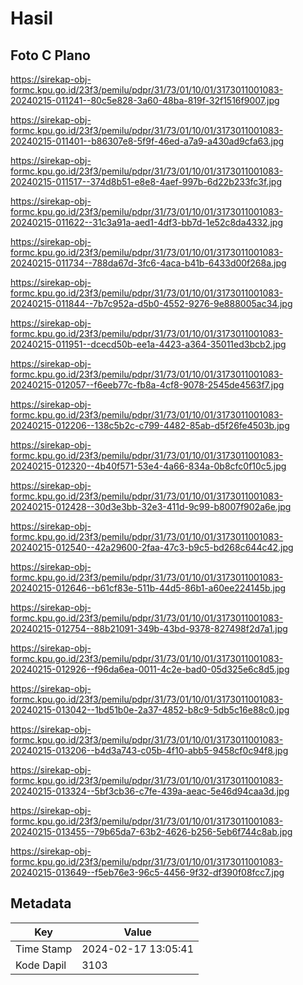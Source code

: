 # Hasil

## Foto C Plano

https://sirekap-obj-formc.kpu.go.id/23f3/pemilu/pdpr/31/73/01/10/01/3173011001083-20240215-011241--80c5e828-3a60-48ba-819f-32f1516f9007.jpg

https://sirekap-obj-formc.kpu.go.id/23f3/pemilu/pdpr/31/73/01/10/01/3173011001083-20240215-011401--b86307e8-5f9f-46ed-a7a9-a430ad9cfa63.jpg

https://sirekap-obj-formc.kpu.go.id/23f3/pemilu/pdpr/31/73/01/10/01/3173011001083-20240215-011517--374d8b51-e8e8-4aef-997b-6d22b233fc3f.jpg

https://sirekap-obj-formc.kpu.go.id/23f3/pemilu/pdpr/31/73/01/10/01/3173011001083-20240215-011622--31c3a91a-aed1-4df3-bb7d-1e52c8da4332.jpg

https://sirekap-obj-formc.kpu.go.id/23f3/pemilu/pdpr/31/73/01/10/01/3173011001083-20240215-011734--788da67d-3fc6-4aca-b41b-6433d00f268a.jpg

https://sirekap-obj-formc.kpu.go.id/23f3/pemilu/pdpr/31/73/01/10/01/3173011001083-20240215-011844--7b7c952a-d5b0-4552-9276-9e888005ac34.jpg

https://sirekap-obj-formc.kpu.go.id/23f3/pemilu/pdpr/31/73/01/10/01/3173011001083-20240215-011951--dcecd50b-ee1a-4423-a364-35011ed3bcb2.jpg

https://sirekap-obj-formc.kpu.go.id/23f3/pemilu/pdpr/31/73/01/10/01/3173011001083-20240215-012057--f6eeb77c-fb8a-4cf8-9078-2545de4563f7.jpg

https://sirekap-obj-formc.kpu.go.id/23f3/pemilu/pdpr/31/73/01/10/01/3173011001083-20240215-012206--138c5b2c-c799-4482-85ab-d5f26fe4503b.jpg

https://sirekap-obj-formc.kpu.go.id/23f3/pemilu/pdpr/31/73/01/10/01/3173011001083-20240215-012320--4b40f571-53e4-4a66-834a-0b8cfc0f10c5.jpg

https://sirekap-obj-formc.kpu.go.id/23f3/pemilu/pdpr/31/73/01/10/01/3173011001083-20240215-012428--30d3e3bb-32e3-411d-9c99-b8007f902a6e.jpg

https://sirekap-obj-formc.kpu.go.id/23f3/pemilu/pdpr/31/73/01/10/01/3173011001083-20240215-012540--42a29600-2faa-47c3-b9c5-bd268c644c42.jpg

https://sirekap-obj-formc.kpu.go.id/23f3/pemilu/pdpr/31/73/01/10/01/3173011001083-20240215-012646--b61cf83e-511b-44d5-86b1-a60ee224145b.jpg

https://sirekap-obj-formc.kpu.go.id/23f3/pemilu/pdpr/31/73/01/10/01/3173011001083-20240215-012754--88b21091-349b-43bd-9378-827498f2d7a1.jpg

https://sirekap-obj-formc.kpu.go.id/23f3/pemilu/pdpr/31/73/01/10/01/3173011001083-20240215-012926--f96da6ea-0011-4c2e-bad0-05d325e6c8d5.jpg

https://sirekap-obj-formc.kpu.go.id/23f3/pemilu/pdpr/31/73/01/10/01/3173011001083-20240215-013042--1bd51b0e-2a37-4852-b8c9-5db5c16e88c0.jpg

https://sirekap-obj-formc.kpu.go.id/23f3/pemilu/pdpr/31/73/01/10/01/3173011001083-20240215-013206--b4d3a743-c05b-4f10-abb5-9458cf0c94f8.jpg

https://sirekap-obj-formc.kpu.go.id/23f3/pemilu/pdpr/31/73/01/10/01/3173011001083-20240215-013324--5bf3cb36-c7fe-439a-aeac-5e46d94caa3d.jpg

https://sirekap-obj-formc.kpu.go.id/23f3/pemilu/pdpr/31/73/01/10/01/3173011001083-20240215-013455--79b65da7-63b2-4626-b256-5eb6f744c8ab.jpg

https://sirekap-obj-formc.kpu.go.id/23f3/pemilu/pdpr/31/73/01/10/01/3173011001083-20240215-013649--f5eb76e3-96c5-4456-9f32-df390f08fcc7.jpg


## Metadata

| Key        | Value               |
| ---------- | ------------------- |
| Time Stamp | 2024-02-17 13:05:41 |
| Kode Dapil | 3103                |



